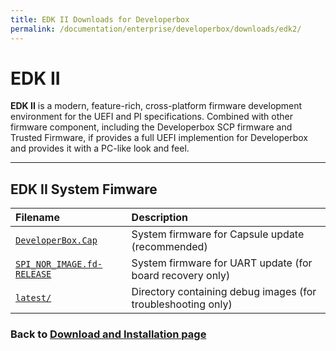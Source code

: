 ```yaml
---
title: EDK II Downloads for Developerbox
permalink: /documentation/enterprise/developerbox/downloads/edk2/
---
```

# EDK II

**EDK II** is a modern, feature-rich, cross-platform firmware
development environment for the UEFI and PI specifications. Combined with other
firmware component, including the Developerbox SCP firmware and Trusted
Firmware, if provides a full UEFI implemention for Developerbox and provides
it with a PC-like look and feel.

***

## EDK II System Fimware

| Filename                                                                                                                                   | Description                                                  |
| :------------------                                                                                                                        | :-----------------------                                     |
| [`DeveloperBox.Cap`](http://snapshots.linaro.org/components/kernel/leg-96boards-developerbox-edk2/latest/DeveloperBox.Cap)                 | System firmware for Capsule update (recommended)             |
| [`SPI_NOR_IMAGE.fd-RELEASE`](http://snapshots.linaro.org/components/kernel/leg-96boards-developerbox-edk2/latest/SPI_NOR_IMAGE.fd-RELEASE) | System firmware for UART update (for board recovery only)    |
| [`latest/`](http://snapshots.linaro.org/components/kernel/leg-96boards-developerbox-edk2/latest/)                                          | Directory containing debug images (for troubleshooting only) |

### Back to [Download and Installation page](../installation/)
